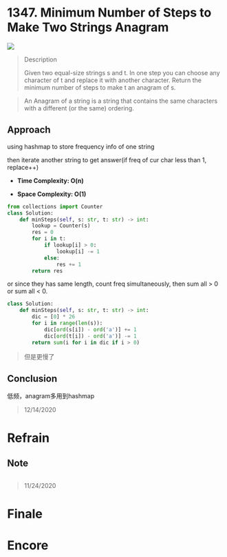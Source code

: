 # 1347. Minimum Number of Steps to Make Two Strings Anagram

![](https://img.shields.io/badge/Difficulty-Medium-%23f0ad4e)

> Description
> 
> Given two equal-size strings s and t. In one step you can choose any character of t and replace it with another character. Return the minimum number of steps to make t an anagram of s.

> An Anagram of a string is a string that contains the same characters with a different (or the same) ordering.

## Approach

using hashmap to store frequency info of one string

then iterate another string to get answer(if freq of cur char less than 1, replace++)

- **Time Complexity: O(n)**

- **Space Complexity: O(1)**

```python
from collections import Counter
class Solution:
    def minSteps(self, s: str, t: str) -> int:
        lookup = Counter(s)
        res = 0
        for i in t:
            if lookup[i] > 0:
                lookup[i] -= 1
            else:
                res += 1
        return res
```

or since they has same length, count freq simultaneously, then sum all > 0 or sum all < 0.

```python
class Solution:
    def minSteps(self, s: str, t: str) -> int:
        dic = [0] * 26
        for i in range(len(s)):
            dic[ord(s[i]) - ord('a')] += 1
            dic[ord(t[i]) - ord('a')] -= 1
        return sum(i for i in dic if i > 0)
```

> 但是更慢了

## Conclusion

低频，anagram多用到hashmap

> 12/14/2020

# Refrain

## Note

```python

```

> 11/24/2020

# Finale

# Encore